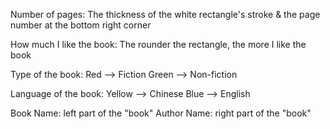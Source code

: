 Number of pages:
The thickness of the white rectangle's stroke & the page number at the bottom right corner

How much I like the book:
The rounder the rectangle, the more I like the book

Type of the book:
Red --> Fiction
Green --> Non-fiction

Language of the book:
Yellow --> Chinese
Blue --> English

Book Name: left part of the "book"
Author Name: right part of the "book"
